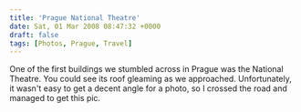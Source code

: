 ```yaml
---
title: 'Prague National Theatre'
date: Sat, 01 Mar 2008 08:47:32 +0000
draft: false
tags: [Photos, Prague, Travel]
---
```


One of the first buildings we stumbled across in Prague was the National Theatre. You could see its roof gleaming as we approached. Unfortunately, it wasn't easy to get a decent angle for a photo, so I crossed the road and managed to get this pic.